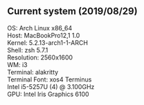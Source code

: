 ## Current system (2019/08/29)</br>
OS: Arch Linux x86_64</br>
Host: MacBookPro12,1 1.0</br>
Kernel: 5.2.13-arch1-1-ARCH</br>
Shell: zsh 5.7.1</br>
Resolution: 2560x1600</br>
WM: i3</br>
Terminal: alakritty</br>
Terminal Font: xos4 Terminus</br>
Intel i5-5257U (4) @ 3.100GHz</br>
GPU: Intel Iris Graphics 6100</br>
